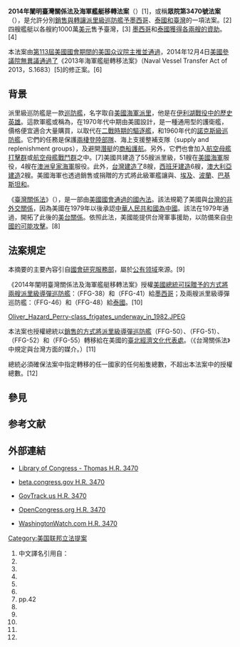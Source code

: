 **2014年闡明臺灣關係法及海軍艦艇移轉法案**（）\[1\]，或稱**眾院第3470號法案**（），是允許分別[銷售與轉讓](https://zh.wikipedia.org/wiki/銷售 "wikilink")[派里級巡防艦予](https://zh.wikipedia.org/wiki/派里級巡防艦 "wikilink")[墨西哥](../Page/墨西哥.md "wikilink")、[泰國和](https://zh.wikipedia.org/wiki/泰國 "wikilink")[臺灣](../Page/臺灣.md "wikilink")的一項法案。\[2\]四艘艦艇以各艘約1000萬[美元](../Page/美元.md "wikilink")售予臺灣，\[3\] [墨西哥](../Page/墨西哥.md "wikilink")和[泰國獲得各兩艘的資助](https://zh.wikipedia.org/wiki/泰國 "wikilink")。\[4\]

本法案由[第113屆美國國會期間的](https://zh.wikipedia.org/wiki/第113屆美國國會 "wikilink")[美国众议院主推並通過](https://zh.wikipedia.org/wiki/美国众议院 "wikilink")，2014年12月4日[美國參議院無異議通過了](https://zh.wikipedia.org/wiki/美國參議院 "wikilink")《2013年海軍艦艇轉移法案》（Naval Vessel Transfer Act of 2013，S.1683）\[5\]的修正案。\[6\]

## 背景

派里級巡防艦是一款[巡防艦](../Page/巡防艦.md "wikilink")，名字取自[美國海軍](../Page/美國海軍.md "wikilink")[派里](../Page/奧利弗·哈澤德·佩里.md "wikilink")，他是在[伊利湖戰役中的歷史英雄](https://zh.wikipedia.org/wiki/伊利湖戰役 "wikilink")。這款軍艦或稱為，在1970年代中期由美國設計，是一種通用型的護衛艦，價格便宜適合大量購買，以取代在[二戰時期的](https://zh.wikipedia.org/wiki/二戰 "wikilink")[驅逐艦](https://zh.wikipedia.org/wiki/驅逐艦 "wikilink")，和1960年代的[諾克斯級巡防艦](../Page/諾克斯級巡防艦.md "wikilink")。它們的任務是保護[兩棲登陸部隊](https://zh.wikipedia.org/wiki/兩棲登陸部隊 "wikilink")、海上支援整補支隊（supply and replenishment groups），及避開[潛艇](../Page/潛艇.md "wikilink")的[商船](https://zh.wikipedia.org/wiki/商船 "wikilink")[護航](https://zh.wikipedia.org/wiki/護航 "wikilink")。另外，它們也會加入[航空母艦打擊群](../Page/航空母艦打擊群.md "wikilink")或[航空母艦戰鬥群](../Page/航空母艦戰鬥群.md "wikilink")之中。\[7\]美國共建造了55艘派里級，51艘在[美國海軍](../Page/美國海軍.md "wikilink")服役，4艘在[澳洲皇家海軍](../Page/澳洲皇家海軍.md "wikilink")服役。此外，[台灣建造了](../Page/中華民國海軍.md "wikilink")8艘，[西班牙建造](../Page/西班牙海軍.md "wikilink")6艘，[澳大利亞建造](../Page/澳洲皇家海軍.md "wikilink")2艘。美國海軍也透過銷售或捐贈的方式將此級軍艦讓與、[埃及](https://zh.wikipedia.org/wiki/埃及海軍 "wikilink")、[波蘭](../Page/波蘭海軍.md "wikilink")、[巴基斯坦和](../Page/巴基斯坦海军.md "wikilink")。

《[臺灣關係法](../Page/臺灣關係法.md "wikilink")》（），是一部由[美國國會通過的](https://zh.wikipedia.org/wiki/美國國會 "wikilink")[國內法](https://zh.wikipedia.org/wiki/國內法 "wikilink")。該法規範了美國與[台灣的非外交關係](https://zh.wikipedia.org/wiki/台灣 "wikilink")，因為美國在1979年以後承認[中華人民共和國為](https://zh.wikipedia.org/wiki/中華人民共和國 "wikilink")[中國](../Page/中國.md "wikilink")。該法在1979年通過，開拓了此後的[美台關係](https://zh.wikipedia.org/wiki/美台關係 "wikilink")。依照此法，美國能提供台灣軍事援助，以防備來自[中國的可能攻擊](https://zh.wikipedia.org/wiki/中華人民共和國 "wikilink")。\[8\]

## 法案規定

本摘要的主要內容引自[國會研究服務部](https://zh.wikipedia.org/wiki/國會研究服務部 "wikilink")，屬於[公有领域](../Page/公有领域.md "wikilink")來源。\[9\]

《2014年闡明臺灣關係法及海軍艦艇移轉法案》授權[美國總統可採](https://zh.wikipedia.org/wiki/美國總統 "wikilink")[贈予的方式將兩艘](https://zh.wikipedia.org/wiki/贈予 "wikilink")[派里級導彈巡防艦](https://zh.wikipedia.org/wiki/派里級巡防艦 "wikilink")：（FFG-38）和（FFG-41）給[墨西哥](../Page/墨西哥.md "wikilink")；及兩艘派里級導彈巡防艦：（FFG-46）和（FFG-48）給[泰國](https://zh.wikipedia.org/wiki/泰國 "wikilink")。\[10\]

[Oliver_Hazard_Perry-class_frigates_underway_in_1982.JPEG](https://zh.wikipedia.org/wiki/File:Oliver_Hazard_Perry-class_frigates_underway_in_1982.JPEG "fig:Oliver_Hazard_Perry-class_frigates_underway_in_1982.JPEG")

本法案也授權總統以[銷售的方式將派里級導彈巡防艦](https://zh.wikipedia.org/wiki/銷售 "wikilink")（FFG-50）、（FFG-51）、（FFG-52）和（FFG-55）轉移給在美國的[臺北經濟文化代表處](../Page/臺北經濟文化代表處.md "wikilink")。（《台灣關係法》中規定與台灣方面的媒介。）\[11\]

總統必須確保法案中指定轉移的任一國家的任何船隻總數，不超出本法案中的授權總數。\[12\]

## 參見

## 参考文献

## 外部連結

  - [Library of Congress - Thomas H.R. 3470](http://hdl.loc.gov/loc.uscongress/legislation.113hr3470)

  - [beta.congress.gov H.R. 3470](http://beta.congress.gov/bill/113th-congress/house-bill/3470)

  - [GovTrack.us H.R. 3470](https://www.govtrack.us/congress/bills/113/hr3470)

  - [OpenCongress.org H.R. 3470](https://archive.is/20140405201108/http://www.opencongress.org/bill/hr3470-113/show)

  - [WashingtonWatch.com H.R. 3470](http://www.washingtonwatch.com/bills/show/113_HR_3470.html)

[Category:美国联邦立法提案](https://zh.wikipedia.org/wiki/Category:美国联邦立法提案 "wikilink")

1.  中文譯名引用自：
2.
3.
4.
5.
6.
7.   pp.42
8.
9.
10.
11.
12.